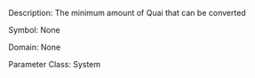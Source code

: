 Description: The minimum amount of Quai that can be converted

Symbol: None

Domain: None

Parameter Class: System





